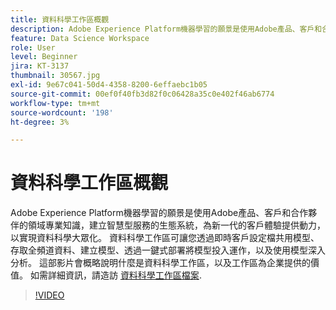```yaml
---
title: 資料科學工作區概觀
description: Adobe Experience Platform機器學習的願景是使用Adobe產品、客戶和合作夥伴的領域專業知識，建立智慧型服務的生態系統，為新一代的客戶體驗提供動力，以實現資料科學大眾化。 資料科學工作區可讓您透過即時客戶設定檔共用模型、存取全頻道資料、建立模型、透過一鍵式部署將模型投入運作，以及使用模型深入分析。 這部影片會概略說明什麼是資料科學工作區，以及工作區為企業提供的價值。
feature: Data Science Workspace
role: User
level: Beginner
jira: KT-3137
thumbnail: 30567.jpg
exl-id: 9e67c041-50d4-4358-8200-6effaebc1b05
source-git-commit: 00ef0f40fb3d82f0c06428a35c0e402f46ab6774
workflow-type: tm+mt
source-wordcount: '198'
ht-degree: 3%

---
```


# 資料科學工作區概觀

Adobe Experience Platform機器學習的願景是使用Adobe產品、客戶和合作夥伴的領域專業知識，建立智慧型服務的生態系統，為新一代的客戶體驗提供動力，以實現資料科學大眾化。 資料科學工作區可讓您透過即時客戶設定檔共用模型、存取全頻道資料、建立模型、透過一鍵式部署將模型投入運作，以及使用模型深入分析。 這部影片會概略說明什麼是資料科學工作區，以及工作區為企業提供的價值。 如需詳細資訊，請造訪 [資料科學工作區檔案](https://experienceleague.adobe.com/docs/experience-platform/data-science-workspace/home.html?lang=zh-Hant).

>[!VIDEO](https://video.tv.adobe.com/v/30567?learn=on)
